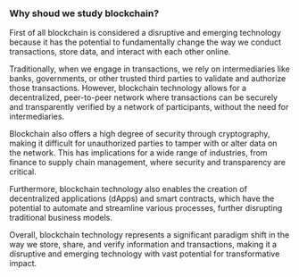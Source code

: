 ### Why shoud we study blockchain?

First of all blockchain is considered a disruptive and emerging technology because it has the potential to fundamentally change the way we conduct transactions, store data, and interact with each other online.

Traditionally, when we engage in transactions, we rely on intermediaries like banks, governments, or other trusted third parties to validate and authorize those transactions. However, blockchain technology allows for a decentralized, peer-to-peer network where transactions can be securely and transparently verified by a network of participants, without the need for intermediaries.

Blockchain also offers a high degree of security through cryptography, making it difficult for unauthorized parties to tamper with or alter data on the network. This has implications for a wide range of industries, from finance to supply chain management, where security and transparency are critical.

Furthermore, blockchain technology also enables the creation of decentralized applications (dApps) and smart contracts, which have the potential to automate and streamline various processes, further disrupting traditional business models.

Overall, blockchain technology represents a significant paradigm shift in the way we store, share, and verify information and transactions, making it a disruptive and emerging technology with vast potential for transformative impact.
